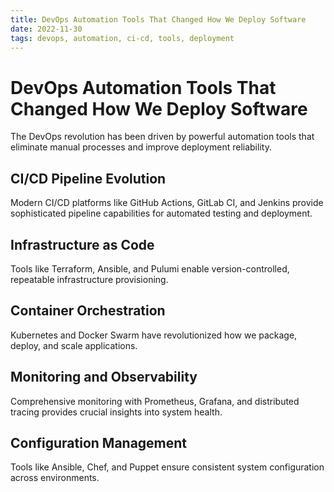 ```yaml
---
title: DevOps Automation Tools That Changed How We Deploy Software
date: 2022-11-30
tags: devops, automation, ci-cd, tools, deployment
---
```


# DevOps Automation Tools That Changed How We Deploy Software

The DevOps revolution has been driven by powerful automation tools that eliminate manual processes and improve deployment reliability.

## CI/CD Pipeline Evolution

Modern CI/CD platforms like GitHub Actions, GitLab CI, and Jenkins provide sophisticated pipeline capabilities for automated testing and deployment.

## Infrastructure as Code

Tools like Terraform, Ansible, and Pulumi enable version-controlled, repeatable infrastructure provisioning.

## Container Orchestration

Kubernetes and Docker Swarm have revolutionized how we package, deploy, and scale applications.

## Monitoring and Observability

Comprehensive monitoring with Prometheus, Grafana, and distributed tracing provides crucial insights into system health.

## Configuration Management

Tools like Ansible, Chef, and Puppet ensure consistent system configuration across environments.